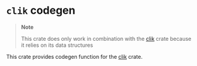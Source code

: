 # `clik` codegen

> **Note**
>
> This crate does only work in combination with the [clik](https://crates.io/crates/clik) crate because it relies on its data structures

This crate provides codegen function for the [clik](https://crates.io/crates/clik) crate.
